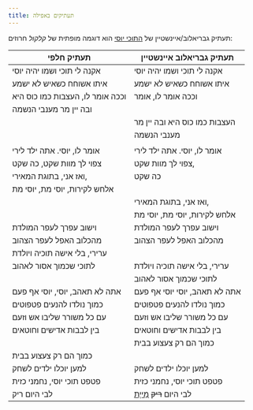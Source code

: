 ```yaml
---
title: תעתיקים באפילה
---
```


תעתיק גבריאלוב/איינשטיין של [התוכי יוסי](#sections-2kyosi)
הוא דוגמה מופתית של *קלקול* חרוזים:

| תעתיק חלפי                        | תעתיק גבריאלוב איינשטיין                          |
|-----------------------------------|---------------------------------------------------|
| אקנה לי תוכי ושמו יהיה יוסי       | אקנה לי תוכי ושמו יהיה יוסי                       |
| איתו אשוחח כשאיש לא ישמע          | איתו אשוחח כשאיש לא ישמע                          |
| וככה אומר לו, העצבות כמו כוס היא  | וככה אומר לו, אומר                                |
| ובה יין מר מענבי הנשמה            |                                                   |
|                                   | העצבות כמו כוס היא ובה יין מר                     |
|                                   | מענבי הנשמה                                       |
|                                   |                                                   |
| אומר לו, יוסי. אתה ילד לירי       | אומר לו, יוסי. אתה ילד לירי                       |
| צפוי לך מוות שקט, כה שקט          | צפוי לך מוות שקט,                                 |
| ואז אני, בתוגת המאירי,            | כה שקט                                            |
| אלחש לקירות, יוסי מת, יוסי מת     |                                                   |
|                                   | ואז אני, בתוגת המאירי,                            |
|                                   | אלחש לקירות, יוסי מת, יוסי מת                     |
| וישוב עפרך לעפר המולדת            | וישוב עפרך לעפר המולדת                            |
| מהכלוב האפל לעפר הצהוב            | מהכלוב האפל לעפר הצהוב                            |
| ערירי, בלי אישה תוכיה ויולדת      |                                                   |
| לתוכי שכמוך אסור לאהוב            | ערירי, בלי אישה תוכיה ויולדת                      |
|                                   | לתוכי שכמוך אסור לאהוב                            |
| אתה לא תאהב, יוסי, יוסי אף פעם    | אתה לא תאהב, יוסי יוסי אף פעם                     |
| כמוך נולדו להנעים פטפוטים         | כמוך נולדו להנעים פטפוטים                         |
| עם כל משורר שליבו אש וזעם         | עם כל משורר שליבו אש וזעם                         |
| בין לבבות אדישים וחוטאים          | בין לבבות אדישים וחוטאים                          |
|                                   | כמוך הם רק צעצוע בבית                             |
| כמוך הם רק צעצוע בבית             |                                                   |
| למען יוכלו ילדים לשחק             | למען יוכלו ילדים לשחק                             |
| פטפט תוכי יוסי, נחמני כזית        | פטפט תוכי יוסי, נחמני כזית                        |
| לבי היום ריק                      | לבי היום <del>ריק</del> [מַייֶת](#sections-2kyosi)  |

